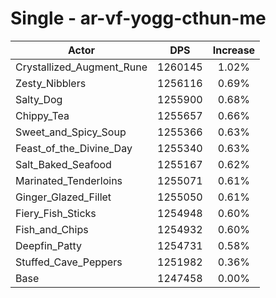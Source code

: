 # Single - ar-vf-yogg-cthun-me
| Actor | DPS | Increase |
|---|:---:|:---:|
|Crystallized_Augment_Rune|1260145|1.02%|
|Zesty_Nibblers|1256116|0.69%|
|Salty_Dog|1255900|0.68%|
|Chippy_Tea|1255657|0.66%|
|Sweet_and_Spicy_Soup|1255366|0.63%|
|Feast_of_the_Divine_Day|1255340|0.63%|
|Salt_Baked_Seafood|1255167|0.62%|
|Marinated_Tenderloins|1255071|0.61%|
|Ginger_Glazed_Fillet|1255050|0.61%|
|Fiery_Fish_Sticks|1254948|0.60%|
|Fish_and_Chips|1254932|0.60%|
|Deepfin_Patty|1254731|0.58%|
|Stuffed_Cave_Peppers|1251982|0.36%|
|Base|1247458|0.00%|
